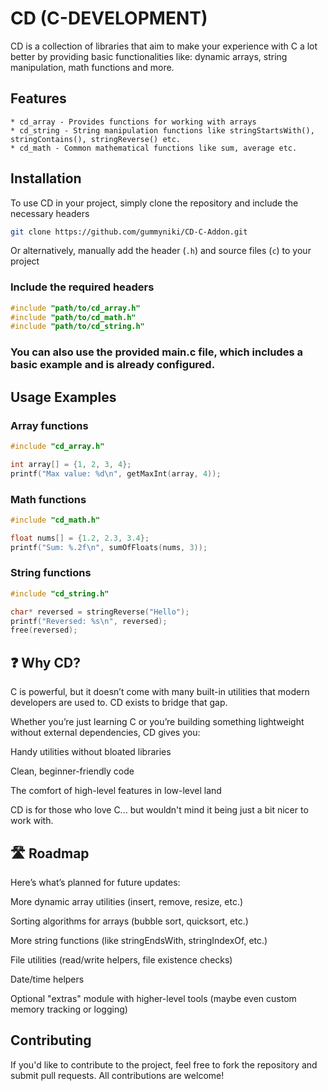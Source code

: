 # CD (C-DEVELOPMENT)
CD is a collection of libraries that aim to make your experience with C a lot better by providing basic functionalities like: dynamic arrays, string manipulation, math functions and more.

## Features
```
* cd_array - Provides functions for working with arrays
* cd_string - String manipulation functions like stringStartsWith(), stringContains(), stringReverse() etc.
* cd_math - Common mathematical functions like sum, average etc.
```

## Installation
To use CD in your project, simply clone the repository and include the necessary headers

```bash
git clone https://github.com/gummyniki/CD-C-Addon.git
```

Or alternatively, manually add the header (```.h```) and source files (```c```) to your project


### Include the required headers
```C
#include "path/to/cd_array.h"
#include "path/to/cd_math.h"
#include "path/to/cd_string.h"
```

### You can also use the provided main.c file, which includes a basic example and is already configured.




## Usage Examples

### Array functions

```C
#include "cd_array.h"

int array[] = {1, 2, 3, 4};
printf("Max value: %d\n", getMaxInt(array, 4));
```


### Math functions

```C
#include "cd_math.h"

float nums[] = {1.2, 2.3, 3.4};
printf("Sum: %.2f\n", sumOfFloats(nums, 3));
```


### String functions

```C
#include "cd_string.h"

char* reversed = stringReverse("Hello");
printf("Reversed: %s\n", reversed);
free(reversed);
```
## ❓ Why CD?
C is powerful, but it doesn’t come with many built-in utilities that modern developers are used to. CD exists to bridge that gap.

Whether you’re just learning C or you’re building something lightweight without external dependencies, CD gives you:

Handy utilities without bloated libraries

Clean, beginner-friendly code

The comfort of high-level features in low-level land

CD is for those who love C... but wouldn't mind it being just a bit nicer to work with.




## 🛣️ Roadmap
Here’s what’s planned for future updates:

 More dynamic array utilities (insert, remove, resize, etc.)

 Sorting algorithms for arrays (bubble sort, quicksort, etc.)

 More string functions (like stringEndsWith, stringIndexOf, etc.)

 File utilities (read/write helpers, file existence checks)

 Date/time helpers

 Optional "extras" module with higher-level tools (maybe even custom memory tracking or logging)




## Contributing

If you'd like to contribute to the project, feel free to fork the repository and submit pull requests. All contributions are welcome!


